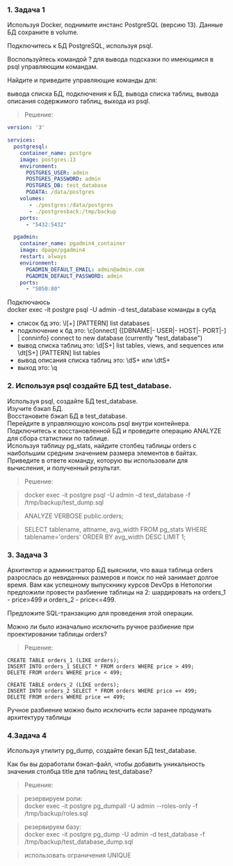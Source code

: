 ### 1. Задача 1
Используя Docker, поднимите инстанс PostgreSQL (версию 13). Данные БД сохраните в volume.

Подключитесь к БД PostgreSQL, используя psql.

Воспользуйтесь командой \? для вывода подсказки по имеющимся в psql управляющим командам.

Найдите и приведите управляющие команды для:

вывода списка БД,
подключения к БД,
вывода списка таблиц,
вывода описания содержимого таблиц,
выхода из psql.

> Решение:
```yml
version: '3'

services:
  postgresql:
    container_name: postgre
    image: postgres:13
    environment:
      POSTGRES_USER: admin
      POSTGRES_PASSWORD: admin
      POSTGRES_DB: test_database
      PGDATA: /data/postgres
    volumes:
       - ./postgres:/data/postgres
       - ./postgresback:/tmp/backup
    ports:
      - "5432:5432"

  pgadmin:
    container_name: pgadmin4_container
    image: dpage/pgadmin4
    restart: always
    environment:
      PGADMIN_DEFAULT_EMAIL: admin@admin.com
      PGADMIN_DEFAULT_PASSWORD: admin
    ports:
      - "5050:80"
```
Подключаюсь  
docker exec -it postgre psql -U admin -d test_database
команды в субд
- список бд это: \l[+] [PATTERN] list databases
- подключение к бд это: \c[onnect] {[DBNAME|- USER|- HOST|- PORT|-] | conninfo}
                         connect to new database (currently "test_database")
- вывод списка таблиц это: \d[S+] list tables, views, and sequences или \dt[S+] [PATTERN] list tables
- вывод описания списка таблиц это: \dS+ или \dtS+
- выход это: \q

### 2. Используя psql создайте БД test_database.
Используя psql, создайте БД test_database.  
Изучите бэкап БД.  
Восстановите бэкап БД в test_database.  
Перейдите в управляющую консоль psql внутри контейнера.
Подключитесь к восстановленной БД и проведите операцию ANALYZE для сбора статистики по таблице.  
Используя таблицу pg_stats, найдите столбец таблицы orders с наибольшим средним значением размера элементов в байтах.
Приведите в ответе команду, которую вы использовали для вычисления, и полученный результат.  

> Решение:  

> docker exec -it postgre psql -U admin -d test_database -f /tmp/backup/test_dump.sql  

> ANALYZE VERBOSE public.orders;
> 

>SELECT tablename, attname, avg_width FROM pg_stats WHERE tablename='orders' ORDER BY avg_width DESC LIMIT 1;
> 

### 3. Задача 3
Архитектор и администратор БД выяснили, что ваша таблица orders разрослась до невиданных размеров и поиск по ней занимает долгое время. Вам как успешному выпускнику курсов DevOps в Нетологии предложили провести разбиение таблицы на 2: шардировать на orders_1 - price>499 и orders_2 - price<=499.

Предложите SQL-транзакцию для проведения этой операции.

Можно ли было изначально исключить ручное разбиение при проектировании таблицы orders?

> Решение:
>
```
CREATE TABLE orders_1 (LIKE orders);
INSERT INTO orders_1 SELECT * FROM orders WHERE price > 499;
DELETE FROM orders WHERE price < 499;

```
````
CREATE TABLE orders_2 (LIKE orders);
INSERT INTO orders_2 SELECT * FROM orders WHERE price =< 499;
DELETE FROM orders WHERE price =< 499;
````
Ручное разбиение можно было исключить если заранее продумать архитектуру таблицы

### 4.Задача 4
Используя утилиту pg_dump, создайте бекап БД test_database.

Как бы вы доработали бэкап-файл, чтобы добавить уникальность значения столбца title для таблиц test_database?

> Решение:  

> резервируем роли:  
docker exec -it postgre pg_dumpall -U admin --roles-only -f /tmp/backup/roles.sql

>резервируем базу:  
docker exec -it postgre pg_dump -U admin -d test_database -f /tmp/backup/test_database_dump.sql

> использовать ограничения UNIQUE